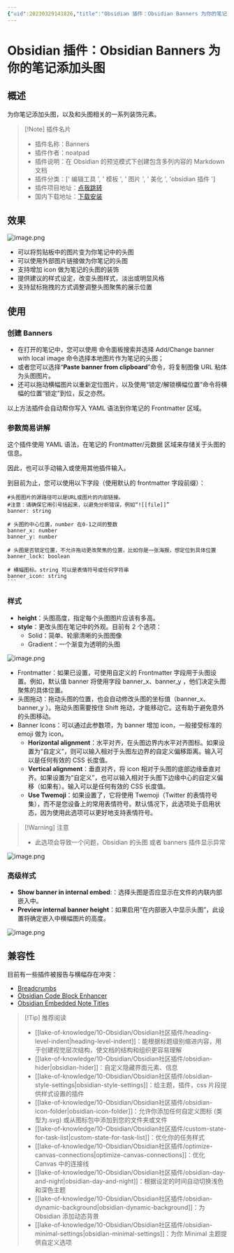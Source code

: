 ```yaml
---
{"uid":20230329141826,"title":"Obsidian 插件：Obsidian Banners 为你的笔记添加头图","tags":["Obsidian","插件","美化","头图"],"description":"Obsidian 插件：Obsidian Banners 为你的笔记添加头图","author":"OS","type":"other","draft":false,"editable":false,"modified":20230831152220,"dg-publish":true,"permalink":"/lake-of-knowledge/10-obsidian/obsidian/obsidian-banners/","dgPassFrontmatter":true}
---
```



# Obsidian 插件：Obsidian Banners 为你的笔记添加头图

## 概述

为你笔记添加头图，以及和头图相关的一系列装饰元素。

> [!Note] 插件名片
> - 插件名称：Banners
> - 插件作者：noatpad
> - 插件说明：在 Obsidian 的预览模式下创建包含多列内容的 Markdown 文档
> - 插件分类：[' 编辑工具 ', ' 模板 ', ' 图片 ', ' 美化 ', 'obsidian 插件 ']
> - 插件项目地址：[点我跳转](https://github.com/noatpad/obsidian-banners)
> - 国内下载地址：[下载安装](https://pkmer.cn/products/plugin/pluginMarket/?obsidian-banners)

## 效果

![image.png](https://cdn.pkmer.cn/images/20230514124921.png!pkmer)

- 可以将剪贴板中的图片变为你笔记中的头图
- 可以使用外部图片链接做为你笔记的头图
- 支持增加 icon 做为笔记的头图的装饰
- 提供建议的样式设定，改变头图样式，淡出或明显风格
- 支持鼠标拖拽的方式调整调整头图聚焦的展示位置

## 使用

### 创建 Banners

- 在打开的笔记中，您可以使用 命令面板搜索并选择
    Add/Change banner with local image 命令选择本地图片作为笔记的头图；
- 或者您可以选择“**Paste banner from clipboard**”命令，将复制图像 URL 粘体为头图图片。
- 还可以拖动横幅图片以重新定位图片，以及使用“锁定/解锁横幅位置”命令将横幅的位置“锁定”到位，反之亦然。

以上方法插件会自动帮你写入 YAML 语法到你笔记的 Frontmatter 区域。

### 参数简易讲解

这个插件使用 YAML 语法，在笔记的 Frontmatter/元数据 区域来存储关于头图的信息。

因此，也可以手动输入或使用其他插件输入。

到目前为止，您可以使用以下字段（使用默认的 frontmatter 字段前缀）：

````语法
#头图图片的源路径可以是URL或图片的内部链接。
#注意：请确保它用引号括起来，以避免分析错误，例如“![[file]]”
banner: string

# 头图的中心位置，number 在0-1之间的整数
banner_x: number
banner_y: number

# 头图是否锁定位置，不允许拖动更改聚焦的位置，比如你是一张海报，想定位到具体位置
banner_lock: boolean

# 横幅图标。string 可以是表情符号或任何字符串
banner_icon: string
```
````

### 样式

- **height**：头图高度，指定每个头图图片应该有多高。
- **style**：更改头图在笔记中的外观。目前有 2 个选项：
	- Solid：简单、轮廓清晰的头图图像
	- Gradient：一个渐变为透明的头图

![image.png](https://cdn.pkmer.cn/images/20230514124507.png!pkmer)

- Frontmatter：如果已设置，可使用自定义的 Frontmatter 字段用于头图设置。例如，默认值 banner 将使用字段 banner_x、banner_y ，他们决定头图聚焦的具体位置。
- 头图拖动：拖动头图的位置，也会自动修改头图的坐标值（banner_x、banner_y ）。拖动头图需要按住 Shift 拖动，才能移动它。这有助于避免意外的头图移动。
- Banner Icons：可以通过此参数项，为 banner 增加 icon，一般接受标准的 emoji 做为 icon。
    - **Horizontal alignment**：水平对齐，在头图边界内水平对齐图标。如果设置为“自定义”，则可以输入相对于头图左边界的自定义偏移距离。输入可以是任何有效的 CSS 长度值。
    - **Vertical alignment**：垂直对齐，将 icon 相对于头图的底部边缘垂直对齐。如果设置为“自定义”，也可以输入相对于头图下边缘中心的自定义偏移（如果有）。输入可以是任何有效的 CSS 长度值。
    - **Use Twemoji**：如果设置了，它将使用 Twemoji（Twitter 的表情符号集），而不是您设备上的常用表情符号。默认情况下，此选项处于启用状态，因为使用此选项可以更好地支持表情符号。

> [!Warning] 注意
> - 此选项会导致一个问题，Obsidian 的头图 或者 banners 插件显示异常

![image.png](https://cdn.pkmer.cn/images/20230514124651.png!pkmer)

### 高级样式

- **Show banner in internal embed**:：选择头图是否应显示在文件的内联内部嵌入中。
- **Preview internal banner height**：如果启用“在内部嵌入中显示头图”，此设置将确定嵌入中横幅图片的高度。

![image.png](https://cdn.pkmer.cn/images/20230514124741.png!pkmer)

## 兼容性

目前有一些插件被报告与横幅存在冲突：

- [Breadcrumbs](https://github.com/SkepticMystic/breadcrumbs)
- [Obsidian Code Block Enhancer](https://github.com/nyable/obsidian-code-block-enhancer)
- [Obsidian Embedded Note Titles](https://github.com/mgmeyers/obsidian-embedded-note-titles)

> [!Tip] 推荐阅读
> - [[lake-of-knowledge/10-Obsidian/Obsidian社区插件/heading-level-indent\|heading-level-indent]]：能根据标题级别缩进内容，用于创建视觉层次结构，使文档的结构和组织更容易理解
> - [[lake-of-knowledge/10-Obsidian/Obsidian社区插件/obsidian-hider\|obsidian-hider]]：自定义隐藏界面元素、信息
> - [[lake-of-knowledge/10-Obsidian/Obsidian社区插件/obsidian-style-settings\|obsidian-style-settings]]：给主题，插件，css 片段提供样式设置的插件
> - [[lake-of-knowledge/10-Obsidian/Obsidian社区插件/obsidian-icon-folder\|obsidian-icon-folder]]：允许你添加任何自定义图标 (类型为.svg) 或从图标包中添加到您的文件夹或文件
> - [[lake-of-knowledge/10-Obsidian/Obsidian社区插件/custom-state-for-task-list\|custom-state-for-task-list]]：优化你的任务样式
> - [[lake-of-knowledge/10-Obsidian/Obsidian社区插件/optimize-canvas-connections\|optimize-canvas-connections]]：优化 Canvas 中的连接线
> - [[lake-of-knowledge/10-Obsidian/Obsidian社区插件/obsidian-day-and-night\|obsidian-day-and-night]]：根据设定的时间自动切换浅色和深色主题
> - [[lake-of-knowledge/10-Obsidian/Obsidian社区插件/obsidian-dynamic-background\|obsidian-dynamic-background]]：为 Obsidian 添加动态背景
> - [[lake-of-knowledge/10-Obsidian/Obsidian社区插件/obsidian-minimal-settings\|obsidian-minimal-settings]]：为你 Minimal 主题提供自定义选项